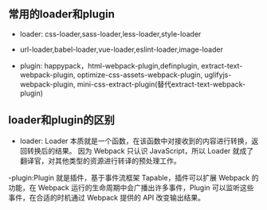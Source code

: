 ## 常用的loader和plugin
- loader: css-loader,sass-loader,less-loader,style-loader
- url-loader,babel-loader,vue-loader,eslint-loader,image-loader

- plugin: happypack，html-webpack-plugin,definplugin, extract-text-webpack-plugin, optimize-css-assets-webpack-plugin, uglifyjs-webpack-plugin,
mini-css-extract-plugin(替代extract-text-webpack-plugin)

## loader和plugin的区别

- loader: Loader 本质就是一个函数，在该函数中对接收到的内容进行转换，返回转换后的结果。 因为 Webpack 只认识 JavaScript，所以 Loader 就成了翻译官，对其他类型的资源进行转译的预处理工作。

-plugin:Plugin 就是插件，基于事件流框架 Tapable，插件可以扩展 Webpack 的功能，在 Webpack 运行的生命周期中会广播出许多事件，Plugin 可以监听这些事件，在合适的时机通过 Webpack 提供的 API 改变输出结果。
